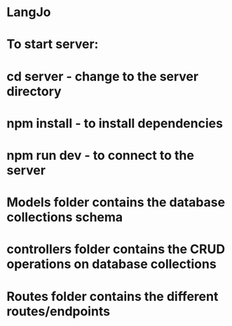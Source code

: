 # LangJo

# To start server: 
# cd server  - change to the server directory
# npm install - to install dependencies
# npm run dev - to connect to the server

# Models folder contains the database collections schema
# controllers folder contains the CRUD  operations on database collections
# Routes folder contains the different routes/endpoints